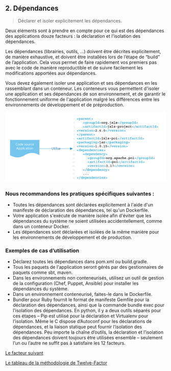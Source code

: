 ## 2. Dépendances

> Déclarer et isoler explicitement les dépendances.

Deux éléments sont à prendre en compte pour ce qui est des dépendances des applications douze facteurs : la déclaration et l'isolation des dépendances.

Les dépendances (librairies, outils, …) doivent être décrites explicitement, de manière exhaustive, et doivent être installées lors de l’étape de “build” de l’application. Cela vous permet de faire rapidement vos premiers pas avec le code de manière reproductible et de suivre facilement les modifications apportées aux dépendances.

Vous devez également isoler une application et ses dépendances en les rassemblant dans un conteneur. Les conteneurs vous permettent d'isoler une application et ses dépendances de son environnement, et de garantir le fonctionnement uniforme de l'application malgré les différences entre les environnements de développement et de préproduction.

![](../images/dependances.png)


### Nous recommandons les pratiques spécifiques suivantes :

- Toutes les dépendances sont déclarées explicitement à l'aide d'un manifeste de déclaration des dépendances, tel qu'un Dockerfile.
- Votre application s'exécute de manière isolée afin d'éviter que les dépendances du système ne soient utilisées accidentellement, comme dans un conteneur Docker.
- Les dépendances sont déclarées et isolées de la même manière pour les environnements de développement et de production.

### Exemples de cas d’utilisation

- Déclarez toutes les dépendances dans pom.xml ou build.gradle.
- Tous les paquets de l'application seront gérés par des gestionnaires de paquets comme sbt, maven.
- Dans les environnements non conteneurisés, utilisez un outil de gestion de la configuration (Chef, Puppet, Ansible) pour installer les dépendances du système.
- Dans un environnement conteneurisé, faites-le dans le Dockerfile.
- Bundler pour Ruby fournit le format de manifeste Gemfile pour la déclaration des dépendances, ainsi que la commande bundle exec pour l’isolation des dépendances. En python, il y a deux outils séparés pour ces étapes – Pip est utilisé pour la déclaration et Virtualenv pour l’isolation. Même le C dispose d’Autoconf pour les déclarations de dépendances, et la liaison statique peut fournir l’isolation des dépendances. Peu importe la chaîne d’outils, la déclaration et l’isolation des dépendances doivent toujours être utilisées ensemble – seulement l’un ou l’autre ne suffit pas à satisfaire les 12 facteurs.


[Le facteur suivant](./configurations.md)

[Le tableau de la méthodologie de Twelve-Factor](../README.md)